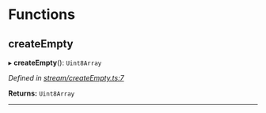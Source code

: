 

# Functions

<a id="createempty"></a>

##  createEmpty

▸ **createEmpty**(): `Uint8Array`

*Defined in [stream/createEmpty.ts:7](https://github.com/polkadot-js/common/blob/47c0533/packages/trie-codec/src/stream/createEmpty.ts#L7)*

**Returns:** `Uint8Array`

___

